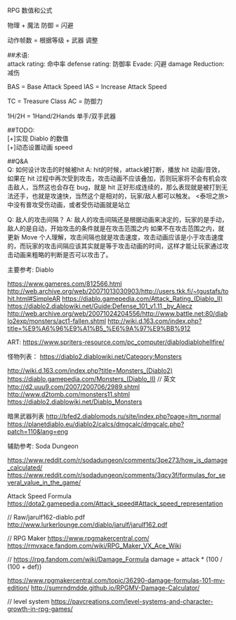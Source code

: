 RPG 数值和公式

物理 + 魔法
防御 = 闪避

动作帧数 = 根据等级 + 武器 调整

##术语:  
attack rating: 命中率
defense rating: 防御率
Evade: 闪避
damage Reduction: 减伤

BAS = Base Attack Speed
IAS = Increase Attack Speed

TC = Treasure Class
AC = 防御力

1H/2H = 1Hand/2Hands 单手/双手武器

##TODO:  
[+]实现 Diablo 的数值  
[+]动态设置动画 speed  

##Q&A  
Q: 如何设计攻击的时候被hit
A: hit的时候，attack被打断，播放 hit 动画/音效，如果在 hit 过程中再次受到攻击，攻击动画不应该叠加，否则玩家将不会有机会攻击敌人，当然这也会存在 bug，就是 hit 正好形成连续的，那么表现就是被打到无法还手，也就是攻速快，当然这个是相对的，玩家/敌人都可以触发。
<泰坦之旅>中没有普攻受伤动画，或者受伤动画就是站立

Q: 敌人的攻击间隔？
A: 敌人的攻击间隔还是根据动画来决定的，玩家的是手动，敌人的是自动，开始攻击的条件就是在攻击范围之内
如果不在攻击范围之内，就更新 Move
个人理解，攻击间隔也就是攻击速度，攻击动画应该是小于攻击速度的，而玩家的攻击间隔应该其实就是等于攻击动画的时间，这样才能让玩家通过攻击动画来粗略的判断是否可以攻击了。

主要参考:
Diablo 

https://www.gameres.com/812566.html
http://web.archive.org/web/20071013030903/http://users.tkk.fi/~tgustafs/tohit.html#SimpleAR
https://diablo.gamepedia.com/Attack_Rating_(Diablo_II)
https://diablo2.diablowiki.net/Guide:Defense_101_v1.11,_by_Alecz
http://web.archive.org/web/20071024204556/http://www.battle.net:80/diablo2exp/monsters/act1-fallen.shtml
http://wiki.d.163.com/index.php?title=%E9%A6%96%E9%A1%B5_%E6%9A%97%E9%BB%912

ART: https://www.spriters-resource.com/pc_computer/diablodiablohellfire/

怪物列表：
https://diablo2.diablowiki.net/Category:Monsters

http://wiki.d.163.com/index.php?title=Monsters_(Diablo2)
https://diablo.gamepedia.com/Monsters_(Diablo_II)   // 英文
http://d2.uuu9.com/2007/200706/2989.shtml
http://www.d2tomb.com/monsters11.shtml
https://diablo2.diablowiki.net/Diablo_Monsters

暗黑武器列表
http://bfed2.diablomods.ru/site/index.php?page=itm_normal
https://planetdiablo.eu/diablo2/calcs/dmgcalc/dmgcalc.php?patch=110&lang=eng

辅助参考:
Soda Dungeon

https://www.reddit.com/r/sodadungeon/comments/3pe273/how_is_damage_calculated/
https://www.reddit.com/r/sodadungeon/comments/3qcy3f/formulas_for_several_value_in_the_game/

Attack Speed Formula
https://dota2.gamepedia.com/Attack_speed#Attack_speed_representation

// Raw/jarulf162-diablo.pdf
http://www.lurkerlounge.com/diablo/jarulf/jarulf162.pdf

//
RPG Maker
https://www.rpgmakercentral.com/
https://rmvxace.fandom.com/wiki/RPG_Maker_VX_Ace_Wiki

// 
https://rpg.fandom.com/wiki/Damage_Formula
damage = attack * (100 / (100 + def))

https://www.rpgmakercentral.com/topic/36290-damage-formulas-101-mv-edition/
http://sumrndmdde.github.io/RPGMV-Damage-Calculator/

// level system
https://pavcreations.com/level-systems-and-character-growth-in-rpg-games/